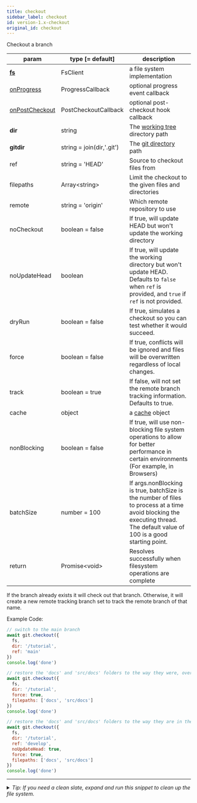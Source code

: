 ```yaml
---
title: checkout
sidebar_label: checkout
id: version-1.x-checkout
original_id: checkout
---
```


Checkout a branch

| param                              | type [= default]          | description                                                                                                                                                                |
| ---------------------------------- | ------------------------- | -------------------------------------------------------------------------------------------------------------------------------------------------------------------------- |
| [**fs**](./fs)                     | FsClient                  | a file system implementation                                                                                                                                               |
| [onProgress](./onProgress)         | ProgressCallback          | optional progress event callback                                                                                                                                           |
| [onPostCheckout](./onPostCheckout) | PostCheckoutCallback      | optional post-checkout hook callback                                                                                                                                       |
| **dir**                            | string                    | The [working tree](dir-vs-gitdir.md) directory path                                                                                                                        |
| **gitdir**                         | string = join(dir,'.git') | The [git directory](dir-vs-gitdir.md) path                                                                                                                                 |
| ref                                | string = 'HEAD'           | Source to checkout files from                                                                                                                                              |
| filepaths                          | Array\<string\>           | Limit the checkout to the given files and directories                                                                                                                      |
| remote                             | string = 'origin'         | Which remote repository to use                                                                                                                                             |
| noCheckout                         | boolean = false           | If true, will update HEAD but won't update the working directory                                                                                                           |
| noUpdateHead                       | boolean                   | If true, will update the working directory but won't update HEAD. Defaults to `false` when `ref` is provided, and `true` if `ref` is not provided.                         |
| dryRun                             | boolean = false           | If true, simulates a checkout so you can test whether it would succeed.                                                                                                    |
| force                              | boolean = false           | If true, conflicts will be ignored and files will be overwritten regardless of local changes.                                                                              |
| track                              | boolean = true            | If false, will not set the remote branch tracking information. Defaults to true.                                                                                           |
| cache                              | object                    | a [cache](cache.md) object                                                                                                                                                 |
| nonBlocking                        | boolean = false           | If true, will use non-blocking file system operations to allow for better performance in certain environments (For example, in Browsers)                                   |
| batchSize                          | number = 100              | If args.nonBlocking is true, batchSize is the number of files to process at a time avoid blocking the executing thread. The default value of 100 is a good starting point. |
| return                             | Promise\<void\>           | Resolves successfully when filesystem operations are complete                                                                                                              |

If the branch already exists it will check out that branch. Otherwise, it will create a new remote tracking branch set to track the remote branch of that name.

Example Code:

```js live
// switch to the main branch
await git.checkout({
  fs,
  dir: '/tutorial',
  ref: 'main'
})
console.log('done')
```

```js live
// restore the 'docs' and 'src/docs' folders to the way they were, overwriting any changes
await git.checkout({
  fs,
  dir: '/tutorial',
  force: true,
  filepaths: ['docs', 'src/docs']
})
console.log('done')
```

```js live
// restore the 'docs' and 'src/docs' folders to the way they are in the 'develop' branch, overwriting any changes
await git.checkout({
  fs,
  dir: '/tutorial',
  ref: 'develop',
  noUpdateHead: true,
  force: true,
  filepaths: ['docs', 'src/docs']
})
console.log('done')
```


---

<details>
<summary><i>Tip: If you need a clean slate, expand and run this snippet to clean up the file system.</i></summary>

```js live
window.fs = new LightningFS('fs', { wipe: true })
window.pfs = window.fs.promises
console.log('done')
```
</details>

<script>
(function rewriteEditLink() {
  const el = document.querySelector('a.edit-page-link.button');
  if (el) {
    el.href = 'https://github.com/isomorphic-git/isomorphic-git/edit/main/src/api/checkout.js';
  }
})();
</script>